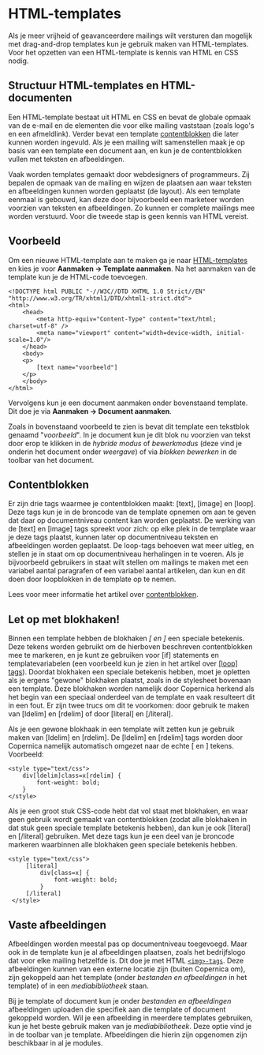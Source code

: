 # HTML-templates

Als je meer vrijheid of geavanceerdere mailings wilt versturen dan mogelijk met drag-and-drop templates kun je gebruik maken van HTML-templates. Voor het opzetten van een HTML-template is kennis van HTML en CSS nodig.

## Structuur HTML-templates en HTML-documenten
Een HTML-template bestaat uit HTML en CSS en bevat de globale opmaak van de e-mail en de elementen die voor elke mailing vaststaan (zoals logo's en een afmeldlink). Verder bevat een template [contentblokken](./emailings-publisher-contentblocks) die later kunnen worden ingevuld. Als je een mailing wilt samenstellen maak je op basis van een template een document aan, en kun je de contentblokken vullen met teksten en afbeeldingen.

Vaak worden templates gemaakt door webdesigners of programmeurs. Zij bepalen de opmaak van de mailing en wijzen de plaatsen aan waar teksten en afbeeldingen kunnen worden geplaatst (de layout). Als een template eenmaal is gebouwd, kan deze door bijvoorbeeld een marketeer worden voorzien van teksten en afbeeldingen. Zo kunnen er complete mailings mee worden verstuurd. Voor die tweede stap is geen kennis van HTML vereist.

## Voorbeeld
Om een nieuwe HTML-template aan te maken ga je naar [HTML-templates](https://ms.copernica.com/#/design) en kies je voor **Aanmaken -> Template aanmaken**. Na het aanmaken van de template kun je de HTML-code toevoegen.

``` 
<!DOCTYPE html PUBLIC "-//W3C//DTD XHTML 1.0 Strict//EN" "http://www.w3.org/TR/xhtml1/DTD/xhtml1-strict.dtd">
<html>
    <head>
        <meta http-equiv="Content-Type" content="text/html; charset=utf-8" />
        <meta name="viewport" content="width=device-width, initial-scale=1.0"/>
    </head>
    <body>
    <p>
        [text name="voorbeeld"]
    </p>
    </body>
</html>
```

Vervolgens kun je een document aanmaken onder bovenstaand template. Dit doe je via **Aanmaken -> Document aanmaken**.  

Zoals in bovenstaand voorbeeld te zien is bevat dit template een tekstblok genaamd "_voorbeeld_". In je document kun je dit blok nu voorzien van tekst door erop te klikken in de _hybride modus_ of _bewerkmodus_ (deze vind je onderin het document onder _weergave_) of via _blokken bewerken_ in de toolbar van het document.  

## Contentblokken
Er zijn drie tags waarmee je contentblokken maakt: [text], [image] en [loop]. Deze tags kun je in de broncode van de template opnemen om aan te geven dat daar op documentniveau content kan worden geplaatst. De werking van de [text] en [image] tags spreekt voor zich: op elke plek in de template waar je deze tags plaatst, kunnen later op documentniveau teksten en afbeeldingen worden geplaatst. De loop-tags behoeven wat meer uitleg, en stellen je in staat om op documentniveau herhalingen in te voeren. Als je bijvoorbeeld gebruikers in staat wilt stellen om mailings te maken met een variabel aantal paragrafen of een variabel aantal artikelen, dan kun en dit doen door loopblokken in de template op te nemen.

Lees voor meer informatie het artikel over [contentblokken](./emailings-publisher-contentblocks).

## Let op met blokhaken!
Binnen een template hebben de blokhaken _[ en ]_ een speciale betekenis. Deze tekens worden gebruikt om de hierboven beschreven contentblokken mee te markeren, en je kunt ze gebruiken voor [if] statements en templatevariabelen (een voorbeeld kun je zien in het artikel over [[loop] tags](./loop-tag)). Doordat blokhaken een speciale betekenis hebben, moet je opletten als je ergens "gewone" blokhaken plaatst, zoals in de stylesheet bovenaan een template. Deze blokhaken worden namelijk door Copernica herkend als het begin van een speciaal onderdeel van de template en vaak resulteert dit in een fout. Er zijn twee trucs om dit te voorkomen: door gebruik te maken van [ldelim] en [rdelim] of door [literal] en [/literal].

Als je een gewone blokhaak in een template wilt zetten kun je gebruik maken van [ldelim] en [rdelim]. De [ldelim] en [rdelim] tags worden door Copernica namelijk automatisch omgezet naar de echte [ en ] tekens. Voorbeeld:  

```
<style type="text/css">
    div[ldelim]class=x[rdelim] {
        font-weight: bold;
    }
</style>
```

Als je een groot stuk CSS-code hebt dat vol staat met blokhaken, en waar geen gebruik wordt gemaakt van contentblokken (zodat alle blokhaken in dat stuk geen speciale template betekenis hebben), dan kun je ook [literal] en [/literal] gebruiken. Met deze tags kun je een deel van je broncode markeren waarbinnen alle blokhaken geen speciale betekenis hebben.

```
<style type="text/css">
     [literal]
         div[class=x] {
             font-weight: bold;
         }
     [/literal]
 </style>
```

## Vaste afbeeldingen
Afbeeldingen worden meestal pas op documentniveau toegevoegd. Maar ook in de template kun je al afbeeldingen plaatsen, zoals het bedrijfslogo dat voor elke mailing hetzelfde is. Dit doe je met HTML [`<img>-tags`](https://www.w3schools.com/tags/tag_img.asp). Deze afbeeldingen kunnen van een externe locatie zijn (buiten Copernica om), zijn gekoppeld aan het template (onder _bestanden en afbeeldingen_ in het template) of in een _mediabibliotheek_ staan.

Bij je template of document kun je onder _bestanden en afbeeldingen_ afbeeldingen uploaden die specifiek aan die template of document gekoppeld worden. Wil je een afbeelding in meerdere templates gebruiken, kun je het beste gebruik maken van je _mediabibliotheek_. Deze optie vind je in de toolbar van je template. Afbeeldingen die hierin zijn opgenomen zijn beschikbaar in al je modules.  
